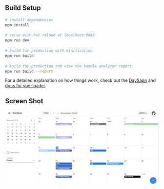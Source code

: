 ## Build Setup

``` bash
# install dependencies
npm install

# serve with hot reload at localhost:8080
npm run dev

# build for production with minification
npm run build

# build for production and view the bundle analyzer report
npm run build --report
```

For a detailed explanation on how things work, check out the [DaySapn](https://github.com/ClickerMonkey/dayspan-vuetify) and [docs for vue-loader](http://vuejs.github.io/vue-loader).


## Screen Shot

![alt text](https://github.com/yamin27/VuetitfyCalendar/blob/master/src/assets/calender.png)

